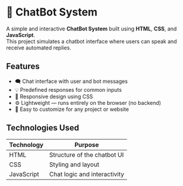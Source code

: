 # 💬 ChatBot System

A simple and interactive **ChatBot System** built using **HTML**, **CSS**, and **JavaScript**.  
This project simulates a chatbot interface where users can speak and receive automated replies.

##  Features

- 🗨️ Chat interface with user and bot messages  
- 💡 Predefined responses for common inputs  
- 🎨 Responsive design using CSS  
- ⚙️ Lightweight — runs entirely on the browser (no backend)  
- 🧭 Easy to customize for any project or website  


##  Technologies Used

| Technology | Purpose |
|-------------|----------|
| HTML | Structure of the chatbot UI |
| CSS | Styling and layout |
| JavaScript | Chat logic and interactivity |



